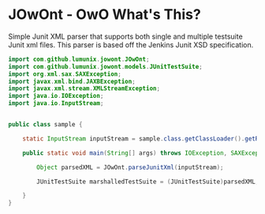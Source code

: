 # **JOwOnt - OwO What's This?**

Simple Junit XML parser that supports both single and multiple testsuite Junit xml files. This parser is based off the Jenkins Junit XSD specification.

```java
import com.github.lumunix.jowont.JOwOnt;
import com.github.lumunix.jowont.models.JUnitTestSuite;
import org.xml.sax.SAXException;
import javax.xml.bind.JAXBException;
import javax.xml.stream.XMLStreamException;
import java.io.IOException;
import java.io.InputStream;


public class sample {

    static InputStream inputStream = sample.class.getClassLoader().getResourceAsStream("junit.xml");

    public static void main(String[] args) throws IOException, SAXException, XMLStreamException, JAXBException {

        Object parsedXML = JOwOnt.parseJunitXml(inputStream);

        JUnitTestSuite marshalledTestSuite = (JUnitTestSuite)parsedXML;

    }
}

```
